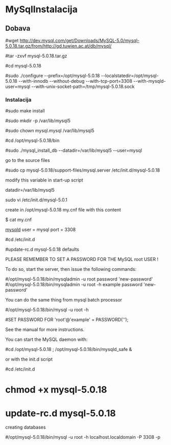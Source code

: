 # MySqlInstalacija #

## **Dobava** ##

#wget http://dev.mysql.com/get/Downloads/MySQL-5.0/mysql-5.0.18.tar.gz/from/http://gd.tuwien.ac.at/db/mysql/

#tar -zxvf mysql-5.0.18.tar.gz

#cd mysql-5.0.18

#sudo ./configure --prefix=/opt/mysql-5.0.18 --localstatedir=/opt/mysql-5.0.18 --with-innodb --without-debug --with-tcp-port=3308 --with-mysqld-user=mysql --with-unix-socket-path=/tmp/mysql-5.0.18.sock

### Instalacija ###

#sudo make install

#sudo mkdir -p /var/lib/mysql5

#sudo chown mysql.mysql /var/lib/mysql5

#cd /opt/mysql-5.0.18/bin

#sudo ./mysql\_install\_db --datadir=/var/lib/mysql5 --user=mysql

go to the source files

#sudo cp mysql-5.0.18/support-files/mysql.server /etc/init.d/mysql-5.0.18

modify this variable in start-up script

datadir=/var/lib/mysql5

sudo vi /etc/init.d/mysql-5.0.1

create in /opt/mysql-5.0.18 my.cnf file with this content

$ cat my.cnf

[mysqld](mysqld.md)
user = mysql
port = 3308

#cd /etc/init.d

#update-rc.d mysql-5.0.18 defaults

PLEASE REMEMBER TO SET A PASSWORD FOR THE MySQL root USER !

To do so, start the server, then issue the following commands:

#/opt/mysql-5.0.18/bin/mysqladmin -u root password 'new-password'
#/opt/mysql-5.0.18/bin/mysqladmin -u root -h example password 'new-password'

You can do the same thing from mysql batch processor

#/opt/mysql-5.0.18/bin/mysql -u root -h

#SET PASSWORD FOR 'root'@'example' = PASSWORD('');

See the manual for more instructions.

You can start the MySQL daemon with:

#cd /opt/mysql-5.0.18 ; /opt/mysql-5.0.18/bin/mysqld\_safe &

or with the init.d script

#cd /etc/init.d

# chmod +x mysql-5.0.18

# update-rc.d mysql-5.0.18

creating databases

#/opt/mysql-5.0.18/bin/mysql -u root -h localhost.localdomain -P 3308 -p